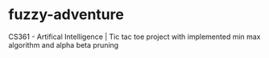 # fuzzy-adventure
CS361 - Artifical Intelligence | Tic tac toe project with implemented min max algorithm and alpha beta pruning
